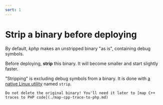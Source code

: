 ```yaml
---
sort: 1
---
```


# Strip a binary before deploying

By default, *kphp* makes an unstripped binary "as is", containing debug symbols. 

Before deploying, **strip** this binary. It will become smaller and start slightly faster. 

"Stripping" is excluding debug symbols from a binary. It is done with [a native Linux utility](https://sourceware.org/binutils/docs/binutils/strip.html) named `strip`.

```tip
Do not delete the original binary! You'll need it later to [map C++ traces to PHP code](./map-cpp-trace-to-php.md)   
```
